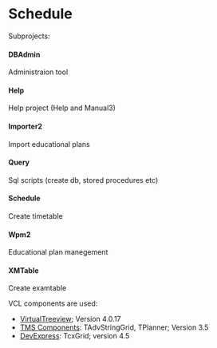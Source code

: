 Schedule
=================

Subprojects:

#### DBAdmin
Administraion tool
  
#### Help
Help project (Help and Manual3)

#### Importer2
Import educational plans

#### Query
Sql scripts (create db, stored procedures etc)

#### Schedule
Create timetable

#### Wpm2
Educational plan manegement

#### XMTable
Create examtable



VCL components are used:
* [VirtualTreeview](http://delphi-gems.com); Version 4.0.17
* [TMS Components](http://www.tmssoftware.com): TAdvStringGrid, TPlanner;  Version 3.5
* [DevExpress](http://www.devexpress.com): TcxGrid; version 4.5
